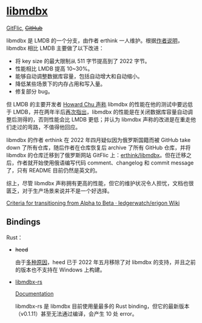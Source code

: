 # [libmdbx](https://erthink.github.io/libmdbx/)
[GitFlic](https://gitflic.ru/project/erthink/libmdbx), ~~[GitHub](https://github.com/erthink/libmdbx)~~

libmdbx 是 LMDB 的一个分支，由作者 erthink 一人维护。根据[作者说明](https://gitflic.ru/project/erthink/libmdbx/file#improvements-beyond-lmdb)，libmdbx 相比 LMDB 主要做了以下改进：
- 将 key size 的最大限制从 511 字节提高到了 2022 字节。
- 性能相比 LMDB 提高 10~30%。
- 能够自动调整数据库容量，包括自动增大和自动缩小。
- 降低某些场景下的内存占用和写入量。
- 修复部分 bug。

但 LMDB 的主要开发者 [Howard Chu 声称](https://twitter.com/hyc_symas/status/1008627818182344704) libmdbx 的性能在他的测试中要远低于 LMDB，并在两年半后[再次指出](https://twitter.com/hyc_symas/status/1317510080779161600)，libmdbx 的性能是在关闭数据库容量自动调整后测得的，否则性能会比 LMDB 更低；并认为 libmdbx 声称的改进是在重走他们走过的弯路，不值得他回应。

libmdbx 的作者 erthink 在 2022 年四月疑似因为俄罗斯国籍而被 GitHub take down 了所有仓库，随后作者在仓库恢复后 archive 了所有 GitHub 仓库，并将 libmdbx 的仓库迁移到了俄罗斯网站 GitFlic 上：[erthink/libmdbx](https://gitflic.ru/project/erthink/libmdbx)。但在迁移之后，作者就开始使用俄语编写代码 comment、changelog 和 commit message 了，只有 README 目前仍然是英文的。

综上，尽管 libmdbx 声称拥有更高的性能，但它的维护状况令人担忧，文档也很匮乏，对于生产场景来说并不是一个好选择。

[Criteria for transitioning from Alpha to Beta · ledgerwatch/erigon Wiki](https://github.com/ledgerwatch/erigon/wiki/Criteria-for-transitioning-from-Alpha-to-Beta#switch-from-lmdb-to-mdbx)

## Bindings
Rust：
- ~~heed~~

  由于[多种原因](https://github.com/meilisearch/heed/pull/125)，heed 已于 2022 年五月移除了对 libmdbx 的支持，并且之前的版本也不支持在 Windows 上构建。
- [libmdbx-rs](https://github.com/vorot93/libmdbx-rs)

  [Documentation](https://docs.rs/libmdbx)

  libmdbx-rs 是 libmdbx 目前使用量最多的 Rust binding，但它的最新版本（v0.1.11）甚至无法通过编译，会产生 10 处 error。